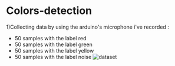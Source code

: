 # Colors-detection

1)Collecting data
by using the arduino's microphone i've recorded :
- 50 samples with the label red
- 50 samples with the label green 
- 50 samples with the label yellow
- 50 samples with the label noise
  ![dataset](https://github.com/TayssirMrad/Colors-detection/assets/60198040/c0d7396c-48b1-4fda-aad2-7c9f360ca5a4)
